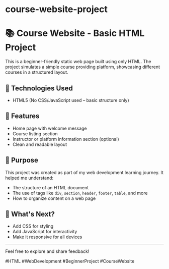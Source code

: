# course-website-project
# 📚 Course Website - Basic HTML Project

This is a beginner-friendly static web page built using only HTML. The project simulates a simple course providing platform, showcasing different courses in a structured layout.

## 🔧 Technologies Used
- HTML5 (No CSS/JavaScript used – basic structure only)

## 📝 Features
- Home page with welcome message
- Course listing section
- Instructor or platform information section (optional)
- Clean and readable layout

## 🎯 Purpose
This project was created as part of my web development learning journey. It helped me understand:
- The structure of an HTML document
- The use of tags like `div`, `section`, `header`, `footer`, `table`, and more
- How to organize content on a web page

## 🚀 What's Next?
- Add CSS for styling
- Add JavaScript for interactivity
- Make it responsive for all devices

---

Feel free to explore and share feedback!

#HTML #WebDevelopment #BeginnerProject #CourseWebsite
